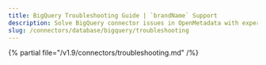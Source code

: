 ```yaml
---
title: BigQuery Troubleshooting Guide | `brandName` Support
description: Solve BigQuery connector issues in OpenMetadata with expert troubleshooting guides. Fix connection errors, authentication problems, and data ingestion failures fast.
slug: /connectors/database/bigquery/troubleshooting
---
```


{% partial file="/v1.9/connectors/troubleshooting.md" /%}
